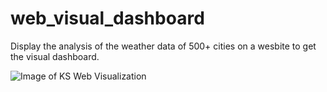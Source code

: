 # web_visual_dashboard
Display the analysis of the weather data of 500+ cities on a wesbite to get the visual dashboard.

![Image of KS Web Visualization](https://karikashah.github.io/web_visual_dashboard/)
